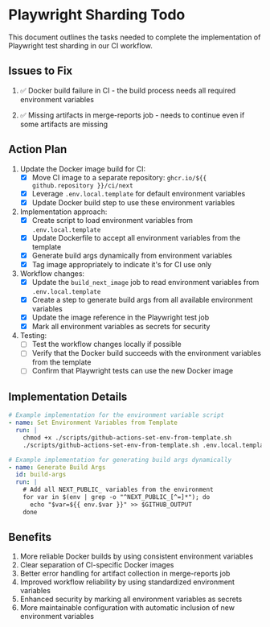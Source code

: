 # Playwright Sharding Todo 

This document outlines the tasks needed to complete the implementation of Playwright test sharding in our CI workflow.

## Issues to Fix

1. ✅ Docker build failure in CI - the build process needs all required environment variables

2. ✅ Missing artifacts in merge-reports job - needs to continue even if some artifacts are missing

## Action Plan

1. Update the Docker image build for CI:
   - [x] Move CI image to a separate repository: `ghcr.io/${{ github.repository }}/ci/next`
   - [x] Leverage `.env.local.template` for default environment variables
   - [x] Update Docker build step to use these environment variables

2. Implementation approach:
   - [x] Create script to load environment variables from `.env.local.template`
   - [x] Update Dockerfile to accept all environment variables from the template
   - [x] Generate build args dynamically from environment variables
   - [x] Tag image appropriately to indicate it's for CI use only

3. Workflow changes:
   - [x] Update the `build_next_image` job to read environment variables from `.env.local.template`
   - [x] Create a step to generate build args from all available environment variables
   - [x] Update the image reference in the Playwright test job
   - [x] Mark all environment variables as secrets for security

4. Testing:
   - [ ] Test the workflow changes locally if possible
   - [ ] Verify that the Docker build succeeds with the environment variables from the template
   - [ ] Confirm that Playwright tests can use the new Docker image

## Implementation Details

```yaml
# Example implementation for the environment variable script
- name: Set Environment Variables from Template
  run: |
    chmod +x ./scripts/github-actions-set-env-from-template.sh
    ./scripts/github-actions-set-env-from-template.sh .env.local.template

# Example implementation for generating build args dynamically
- name: Generate Build Args
  id: build-args
  run: |
    # Add all NEXT_PUBLIC_ variables from the environment
    for var in $(env | grep -o "^NEXT_PUBLIC_[^=]*"); do
      echo "$var=${{ env.$var }}" >> $GITHUB_OUTPUT
    done
```

## Benefits

1. More reliable Docker builds by using consistent environment variables
2. Clear separation of CI-specific Docker images
3. Better error handling for artifact collection in merge-reports job
4. Improved workflow reliability by using standardized environment variables
5. Enhanced security by marking all environment variables as secrets
6. More maintainable configuration with automatic inclusion of new environment variables